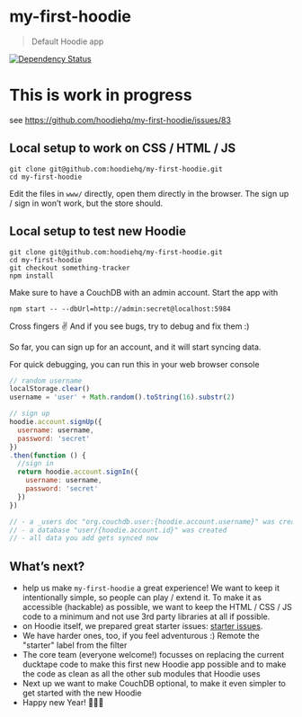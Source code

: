 # my-first-hoodie

> Default Hoodie app

[![Dependency Status](https://david-dm.org/hoodiehq/my-first-hoodie.svg)](https://david-dm.org/hoodiehq/my-first-hoodie)

# This is work in progress

see https://github.com/hoodiehq/my-first-hoodie/issues/83

## Local setup to work on CSS / HTML / JS

```
git clone git@github.com:hoodiehq/my-first-hoodie.git
cd my-first-hoodie
```

Edit the files in `www/` directly, open them directly in the browser. The
sign up / sign in won’t work, but the store should.

## Local setup to test new Hoodie

```
git clone git@github.com:hoodiehq/my-first-hoodie.git
cd my-first-hoodie
git checkout something-tracker
npm install
```

Make sure to have a CouchDB with an admin account. Start the app with

```
npm start -- --dbUrl=http://admin:secret@localhost:5984
```

Cross fingers ✌ And if you see bugs, try to debug and fix them :)

So far, you can sign up for an account, and it will start syncing data.

For quick debugging, you can run this in your web browser console

```js
// random username
localStorage.clear()
username = 'user' + Math.random().toString(16).substr(2)

// sign up
hoodie.account.signUp({
  username: username,
  password: 'secret'
})
.then(function () {
  //sign in
  return hoodie.account.signIn({
    username: username,
    password: 'secret'
  })
})

// - a _users doc "org.couchdb.user:{hoodie.account.username}" was created
// - a database "user/{hoodie.account.id}" was created
// - all data you add gets synced now
```

## What’s next?

- help us make `my-first-hoodie` a great experience! We want to keep it
  intentionally simple, so people can play / extend it. To make it as accessible
  (hackable) as possible, we want to keep the HTML / CSS / JS code to a minimum
  and not use 3rd party libraries at all if possible.
- on Hoodie itself, we prepared great starter issues: [starter issues](http://go.hood.ie/hoodie-starter-issues).
- We have harder ones, too, if you feel adventurous :) Remote the "starter" label
  from the filter
- The core team (everyone welcome!) focusses on replacing the current ducktape
  code to make this first new Hoodie app possible and to make the code as clean
  as all the other sub modules that Hoodie uses
- Next up we want to make CouchDB optional, to make it even simpler to get started
  with the new Hoodie
- Happy new Year! 🎉🐶🍾
